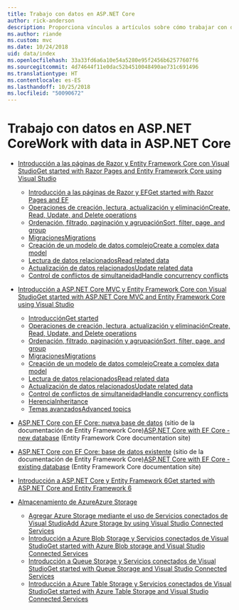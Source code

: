 ```yaml
---
title: Trabajo con datos en ASP.NET Core
author: rick-anderson
description: Proporciona vínculos a artículos sobre cómo trabajar con datos. En muchos se usa Entity Framework Core.
ms.author: riande
ms.custom: mvc
ms.date: 10/24/2018
uid: data/index
ms.openlocfilehash: 33a33fd6a6a10e54a5280e95f2456b62577607f6
ms.sourcegitcommit: 4d74644f11e0dac52b4510048490ae731c691496
ms.translationtype: HT
ms.contentlocale: es-ES
ms.lasthandoff: 10/25/2018
ms.locfileid: "50090672"
---
```

# <a name="work-with-data-in-aspnet-core"></a><span data-ttu-id="b9fce-104">Trabajo con datos en ASP.NET Core</span><span class="sxs-lookup"><span data-stu-id="b9fce-104">Work with data in ASP.NET Core</span></span>

* [<span data-ttu-id="b9fce-105">Introducción a las páginas de Razor y Entity Framework Core con Visual Studio</span><span class="sxs-lookup"><span data-stu-id="b9fce-105">Get started with Razor Pages and Entity Framework Core using Visual Studio</span></span>](xref:data/ef-rp/index)

  * [<span data-ttu-id="b9fce-106">Introducción a las páginas de Razor y EF</span><span class="sxs-lookup"><span data-stu-id="b9fce-106">Get started with Razor Pages and EF</span></span>](xref:data/ef-rp/intro)
  * [<span data-ttu-id="b9fce-107">Operaciones de creación, lectura, actualización y eliminación</span><span class="sxs-lookup"><span data-stu-id="b9fce-107">Create, Read, Update, and Delete operations</span></span>](xref:data/ef-rp/crud)
  * [<span data-ttu-id="b9fce-108">Ordenación, filtrado, paginación y agrupación</span><span class="sxs-lookup"><span data-stu-id="b9fce-108">Sort, filter, page, and group</span></span>](xref:data/ef-rp/sort-filter-page)
  * [<span data-ttu-id="b9fce-109">Migraciones</span><span class="sxs-lookup"><span data-stu-id="b9fce-109">Migrations</span></span>](xref:data/ef-rp/migrations)
  * [<span data-ttu-id="b9fce-110">Creación de un modelo de datos complejo</span><span class="sxs-lookup"><span data-stu-id="b9fce-110">Create a complex data model</span></span>](xref:data/ef-rp/complex-data-model)
  * [<span data-ttu-id="b9fce-111">Lectura de datos relacionados</span><span class="sxs-lookup"><span data-stu-id="b9fce-111">Read related data</span></span>](xref:data/ef-rp/read-related-data)
  * [<span data-ttu-id="b9fce-112">Actualización de datos relacionados</span><span class="sxs-lookup"><span data-stu-id="b9fce-112">Update related data</span></span>](xref:data/ef-rp/update-related-data)
  * [<span data-ttu-id="b9fce-113">Control de conflictos de simultaneidad</span><span class="sxs-lookup"><span data-stu-id="b9fce-113">Handle concurrency conflicts</span></span>](xref:data/ef-rp/concurrency)

* [<span data-ttu-id="b9fce-114">Introducción a ASP.NET Core MVC y Entity Framework Core con Visual Studio</span><span class="sxs-lookup"><span data-stu-id="b9fce-114">Get started with ASP.NET Core MVC and Entity Framework Core using Visual Studio</span></span>](ef-mvc/index.md)
  * [<span data-ttu-id="b9fce-115">Introducción</span><span class="sxs-lookup"><span data-stu-id="b9fce-115">Get started</span></span>](ef-mvc/intro.md)
  * [<span data-ttu-id="b9fce-116">Operaciones de creación, lectura, actualización y eliminación</span><span class="sxs-lookup"><span data-stu-id="b9fce-116">Create, Read, Update, and Delete operations</span></span>](xref:data/ef-mvc/crud)
  * [<span data-ttu-id="b9fce-117">Ordenación, filtrado, paginación y agrupación</span><span class="sxs-lookup"><span data-stu-id="b9fce-117">Sort, filter, page, and group</span></span>](xref:data/ef-mvc/sort-filter-page)
  * [<span data-ttu-id="b9fce-118">Migraciones</span><span class="sxs-lookup"><span data-stu-id="b9fce-118">Migrations</span></span>](xref:data/ef-mvc/migrations)
  * [<span data-ttu-id="b9fce-119">Creación de un modelo de datos complejo</span><span class="sxs-lookup"><span data-stu-id="b9fce-119">Create a complex data model</span></span>](ef-mvc/complex-data-model.md)
  * [<span data-ttu-id="b9fce-120">Lectura de datos relacionados</span><span class="sxs-lookup"><span data-stu-id="b9fce-120">Read related data</span></span>](ef-mvc/read-related-data.md)
  * [<span data-ttu-id="b9fce-121">Actualización de datos relacionados</span><span class="sxs-lookup"><span data-stu-id="b9fce-121">Update related data</span></span>](ef-mvc/update-related-data.md)
  * [<span data-ttu-id="b9fce-122">Control de conflictos de simultaneidad</span><span class="sxs-lookup"><span data-stu-id="b9fce-122">Handle concurrency conflicts</span></span>](ef-mvc/concurrency.md)
  * [<span data-ttu-id="b9fce-123">Herencia</span><span class="sxs-lookup"><span data-stu-id="b9fce-123">Inheritance</span></span>](ef-mvc/inheritance.md)
  * [<span data-ttu-id="b9fce-124">Temas avanzados</span><span class="sxs-lookup"><span data-stu-id="b9fce-124">Advanced topics</span></span>](ef-mvc/advanced.md)

* <span data-ttu-id="b9fce-125">[ASP.NET Core con EF Core: nueva base de datos](/ef/core/get-started/aspnetcore/new-db) (sitio de la documentación de Entity Framework Core)</span><span class="sxs-lookup"><span data-stu-id="b9fce-125">[ASP.NET Core with EF Core - new database](/ef/core/get-started/aspnetcore/new-db) (Entity Framework Core documentation site)</span></span>

* <span data-ttu-id="b9fce-126">[ASP.NET Core con EF Core: base de datos existente](/ef/core/get-started/aspnetcore/existing-db) (sitio de la documentación de Entity Framework Core)</span><span class="sxs-lookup"><span data-stu-id="b9fce-126">[ASP.NET Core with EF Core - existing database](/ef/core/get-started/aspnetcore/existing-db) (Entity Framework Core documentation site)</span></span>

* [<span data-ttu-id="b9fce-127">Introducción a ASP.NET Core y Entity Framework 6</span><span class="sxs-lookup"><span data-stu-id="b9fce-127">Get started with ASP.NET Core and Entity Framework 6</span></span>](entity-framework-6.md)

* [<span data-ttu-id="b9fce-128">Almacenamiento de Azure</span><span class="sxs-lookup"><span data-stu-id="b9fce-128">Azure Storage</span></span>](azure-storage/index.md)
  * [<span data-ttu-id="b9fce-129">Agregar Azure Storage mediante el uso de Servicios conectados de Visual Studio</span><span class="sxs-lookup"><span data-stu-id="b9fce-129">Add Azure Storage by using Visual Studio Connected Services</span></span>](/azure/vs-azure-tools-connected-services-storage)
  * [<span data-ttu-id="b9fce-130">Introducción a Azure Blob Storage y Servicios conectados de Visual Studio</span><span class="sxs-lookup"><span data-stu-id="b9fce-130">Get started with Azure Blob storage and Visual Studio Connected Services</span></span>](/azure/visual-studio/vs-storage-aspnet5-getting-started-blobs)
  * [<span data-ttu-id="b9fce-131">Introducción a Queue Storage y Servicios conectados de Visual Studio</span><span class="sxs-lookup"><span data-stu-id="b9fce-131">Get started with Queue Storage and Visual Studio Connected Services</span></span>](/azure/visual-studio/vs-storage-aspnet5-getting-started-queues)
  * [<span data-ttu-id="b9fce-132">Introducción a Azure Table Storage y Servicios conectados de Visual Studio</span><span class="sxs-lookup"><span data-stu-id="b9fce-132">Get started with Azure Table Storage and Visual Studio Connected Services</span></span>](/azure/visual-studio/vs-storage-aspnet5-getting-started-tables)
